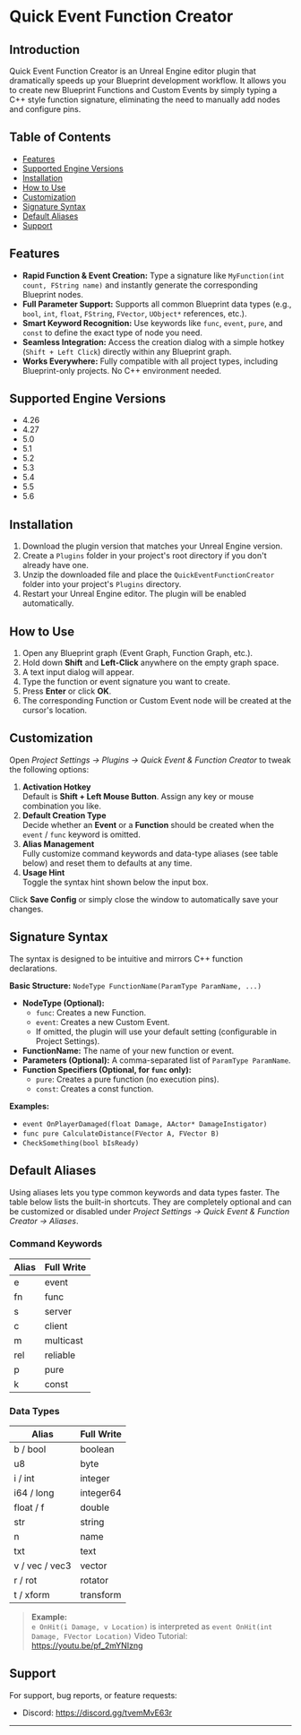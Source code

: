 # Quick Event Function Creator

## Introduction

Quick Event Function Creator is an Unreal Engine editor plugin that dramatically speeds up your Blueprint development workflow. It allows you to create new Blueprint Functions and Custom Events by simply typing a C++ style function signature, eliminating the need to manually add nodes and configure pins.

## Table of Contents

- [Features](#features)
- [Supported Engine Versions](#supported-engine-versions)
- [Installation](#installation)
- [How to Use](#how-to-use)
- [Customization](#customization)
- [Signature Syntax](#signature-syntax)
- [Default Aliases](#default-aliases)
- [Support](#support)

## Features

- **Rapid Function & Event Creation:** Type a signature like `MyFunction(int count, FString name)` and instantly generate the corresponding Blueprint nodes.
- **Full Parameter Support:** Supports all common Blueprint data types (e.g., `bool`, `int`, `float`, `FString`, `FVector`, `UObject*` references, etc.).
- **Smart Keyword Recognition:** Use keywords like `func`, `event`, `pure`, and `const` to define the exact type of node you need.
- **Seamless Integration:** Access the creation dialog with a simple hotkey (`Shift + Left Click`) directly within any Blueprint graph.
- **Works Everywhere:** Fully compatible with all project types, including Blueprint-only projects. No C++ environment needed.

## Supported Engine Versions

- 4.26
- 4.27
- 5.0
- 5.1
- 5.2
- 5.3
- 5.4
- 5.5
- 5.6

## Installation

1.  Download the plugin version that matches your Unreal Engine version.
2.  Create a `Plugins` folder in your project's root directory if you don't already have one.
3.  Unzip the downloaded file and place the `QuickEventFunctionCreator` folder into your project's `Plugins` directory.
4.  Restart your Unreal Engine editor. The plugin will be enabled automatically.

## How to Use

1.  Open any Blueprint graph (Event Graph, Function Graph, etc.).
2.  Hold down **Shift** and **Left-Click** anywhere on the empty graph space.
3.  A text input dialog will appear.
4.  Type the function or event signature you want to create.
5.  Press **Enter** or click **OK**.
6.  The corresponding Function or Custom Event node will be created at the cursor's location.

## Customization

Open *Project Settings → Plugins → Quick Event & Function Creator* to tweak the following options:

1. **Activation Hotkey**  
    Default is **Shift + Left Mouse Button**. Assign any key or mouse combination you like.
2. **Default Creation Type**  
    Decide whether an **Event** or a **Function** should be created when the `event` / `func` keyword is omitted.
3. **Alias Management**  
    Fully customize command keywords and data-type aliases (see table below) and reset them to defaults at any time.
4. **Usage Hint**  
    Toggle the syntax hint shown below the input box.

Click **Save Config** or simply close the window to automatically save your changes.

## Signature Syntax

The syntax is designed to be intuitive and mirrors C++ function declarations.

**Basic Structure:**
`NodeType FunctionName(ParamType ParamName, ...)`

- **NodeType (Optional):**
    - `func`: Creates a new Function.
    - `event`: Creates a new Custom Event.
    - If omitted, the plugin will use your default setting (configurable in Project Settings).
- **FunctionName:** The name of your new function or event.
- **Parameters (Optional):** A comma-separated list of `ParamType ParamName`.
- **Function Specifiers (Optional, for `func` only):**
    - `pure`: Creates a pure function (no execution pins).
    - `const`: Creates a const function.

**Examples:**

- `event OnPlayerDamaged(float Damage, AActor* DamageInstigator)`
- `func pure CalculateDistance(FVector A, FVector B)`
- `CheckSomething(bool bIsReady)`

## Default Aliases

Using aliases lets you type common keywords and data types faster. The table below lists the built-in shortcuts. They are completely optional and can be customized or disabled under *Project Settings → Quick Event & Function Creator → Aliases*.

### Command Keywords

| Alias | Full Write |
|-------|------------|
| e     | event      |
| fn    | func       |
| s     | server     |
| c     | client     |
| m     | multicast  |
| rel   | reliable   |
| p     | pure       |
| k     | const      |

### Data Types

| Alias          | Full Write |
|----------------|------------|
| b / bool       | boolean    |
| u8             | byte       |
| i / int        | integer    |
| i64 / long     | integer64  |
| float / f      | double     |
| str            | string     |
| n              | name       |
| txt            | text       |
| v / vec / vec3 | vector     |
| r / rot        | rotator    |
| t / xform      | transform  |

> **Example:**  
> `e OnHit(i Damage, v Location)` is interpreted as `event OnHit(int Damage, FVector Location)`
Video Tutorial: https://youtu.be/pf_2mYNIzng

## Support

For support, bug reports, or feature requests:

- Discord: <https://discord.gg/tvemMvE63r>

--- 